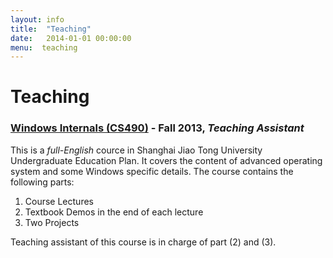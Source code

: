 ```yaml
---
layout: info
title:  "Teaching"
date:   2014-01-01 00:00:00
menu:  teaching
---
```


# Teaching

### [Windows Internals (CS490)](http://www.cs.sjtu.edu.cn/~kzhu/cs490/) - Fall 2013, *Teaching Assistant* ###
This is a *full-English* cource in Shanghai Jiao Tong University Undergraduate Education Plan.
It covers the content of advanced operating system and some Windows specific details.
The course contains the following parts:

1. Course Lectures
2. Textbook Demos in the end of each lecture
3. Two Projects

Teaching assistant of this course is in charge of part (2) and (3).